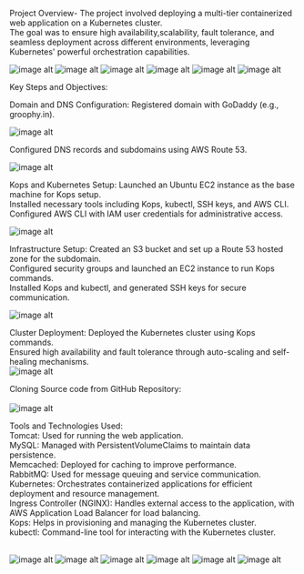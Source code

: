 Project Overview-
The project involved deploying a multi-tier containerized web application on a Kubernetes cluster.<br>
The goal was to ensure high availability,scalability, fault tolerance, and seamless deployment across different environments, leveraging Kubernetes' powerful orchestration capabilities.<br>

![image alt](https://github.com/RameshJaiswal/vprokube/blob/e4bb58f7b477720ae0c3233e339ebc8b8847747d/Screenshot%20(371).png)
![image alt](https://github.com/RameshJaiswal/vprokube/blob/426746cf13e7365de0f5505a396c5fb6c9c21492/Screenshot%20(374).png)
![image alt](https://github.com/RameshJaiswal/vprokube/blob/426746cf13e7365de0f5505a396c5fb6c9c21492/Screenshot%20(376).png)
![image alt](https://github.com/RameshJaiswal/vprokube/blob/426746cf13e7365de0f5505a396c5fb6c9c21492/Screenshot%20(378).png)
![image alt](https://github.com/RameshJaiswal/vprokube/blob/426746cf13e7365de0f5505a396c5fb6c9c21492/Screenshot%20(383).png)
![image alt](https://github.com/RameshJaiswal/vprokube/blob/426746cf13e7365de0f5505a396c5fb6c9c21492/Screenshot%20(386).png)
<br>


Key Steps and Objectives:

Domain and DNS Configuration:
Registered domain with GoDaddy (e.g., groophy.in).

![image alt](https://github.com/RameshJaiswal/vprokube/blob/2f9bb5a5fc3a1a9d288bd846b203e897dfc1308a/Screenshot%20(369).png)

Configured DNS records and subdomains using AWS Route 53.<br>

![image alt](https://github.com/RameshJaiswal/vprokube/blob/d857c432c99abc50325682f48216d5c421f23631/Screenshot%20(348).png)

Kops and Kubernetes Setup:
Launched an Ubuntu EC2 instance as the base machine for Kops setup.<br>
Installed necessary tools including Kops, kubectl, SSH keys, and AWS CLI.<br>
Configured AWS CLI with IAM user credentials for administrative access.<br>


![image alt](https://github.com/RameshJaiswal/vprokube/blob/c3d94045cd13b2ba4e693f4b738094059f32db4b/Screenshot%20(346).png)

Infrastructure Setup:
Created an S3 bucket and set up a Route 53 hosted zone for the subdomain.<br>
Configured security groups and launched an EC2 instance to run Kops commands.<br>
Installed Kops and kubectl, and generated SSH keys for secure communication.<br>

![image alt](https://github.com/RameshJaiswal/vprokube/blob/d381d0a050a9cb0decdd0a80636fad80b8c16fef/Screenshot%20(351).png)

Cluster Deployment:
Deployed the Kubernetes cluster using Kops commands.<br>
Ensured high availability and fault tolerance through auto-scaling and self-healing mechanisms.<br>
![image alt](https://github.com/RameshJaiswal/vprokube/blob/fc886f8944731d4f8491b2d7545c0ba4c499aa9f/Screenshot%20(352).png)

Cloning Source code from GitHub Repository:<br>
<br>
![image alt](https://github.com/RameshJaiswal/vprokube/blob/c0975fdf32e0c8a9cd2a4da5272d7945a3cb6d66/Screenshot%20(354).png)

Tools and Technologies Used:<br>
Tomcat: Used for running the web application.<br>
MySQL: Managed with PersistentVolumeClaims to maintain data persistence.<br>
Memcached: Deployed for caching to improve performance.<br>
RabbitMQ: Used for message queuing and service communication.<br>
Kubernetes: Orchestrates containerized applications for efficient deployment and resource management.<br>
Ingress Controller (NGINX): Handles external access to the application, with AWS Application Load Balancer for load balancing.<br>
Kops: Helps in provisioning and managing the Kubernetes cluster.<br>
kubectl: Command-line tool for interacting with the Kubernetes cluster.<br>
<br>

![image alt](https://github.com/RameshJaiswal/vprokube/blob/926509e35773a701a2675f06a2018b90b55d47e2/Screenshot%20(400).png)
![image alt](https://github.com/RameshJaiswal/vprokube/blob/926509e35773a701a2675f06a2018b90b55d47e2/Screenshot%20(401).png)
![image alt](https://github.com/RameshJaiswal/vprokube/blob/926509e35773a701a2675f06a2018b90b55d47e2/Screenshot%20(402).png)
![image alt](https://github.com/RameshJaiswal/vprokube/blob/926509e35773a701a2675f06a2018b90b55d47e2/Screenshot%20(403).png)
![image alt](https://github.com/RameshJaiswal/vprokube/blob/926509e35773a701a2675f06a2018b90b55d47e2/Screenshot%20(404).png)
![image alt](https://github.com/RameshJaiswal/vprokube/blob/926509e35773a701a2675f06a2018b90b55d47e2/Screenshot%20(407).png)














